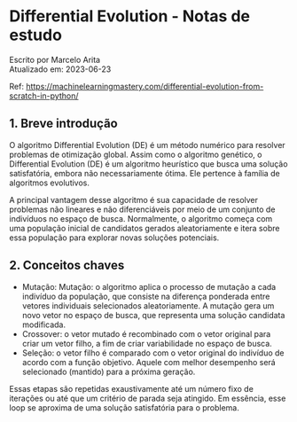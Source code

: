 # Differential Evolution - Notas de estudo

Escrito por Marcelo Arita \
Atualizado em: 2023-06-23

Ref: https://machinelearningmastery.com/differential-evolution-from-scratch-in-python/

## 1. Breve introdução

O algoritmo Differential Evolution (DE) é um método numérico para resolver problemas de otimização global. Assim como o 
algoritmo genético, o Differential Evolution (DE) é um algoritmo heurístico que busca uma solução satisfatória, 
embora não necessariamente ótima. Ele pertence à família de algoritmos evolutivos.

A principal vantagem desse algoritmo é sua capacidade de resolver problemas não lineares e não diferenciáveis por meio 
de um conjunto de indivíduos no espaço de busca. Normalmente, o algoritmo começa com uma população inicial de candidatos 
gerados aleatoriamente e itera sobre essa população para explorar novas soluções potenciais.

## 2. Conceitos chaves

- Mutação: Mutação: o algoritmo aplica o processo de mutação a cada indivíduo da população, que consiste na diferença 
ponderada entre vetores individuais selecionados aleatoriamente. A mutação gera um novo vetor no espaço de busca, que 
representa uma solução candidata modificada.
- Crossover: o vetor mutado é recombinado com o vetor original para criar um vetor filho, a fim de criar variabilidade 
no espaço de busca.
-  Seleção: o vetor filho é comparado com o vetor original do indivíduo de acordo com a função objetivo. Aquele com 
melhor desempenho será selecionado (mantido) para a próxima geração.

Essas etapas são repetidas exaustivamente até um número fixo de iterações ou até que um critério de parada seja atingido. 
Em essência, esse loop se aproxima de uma solução satisfatória para o problema.